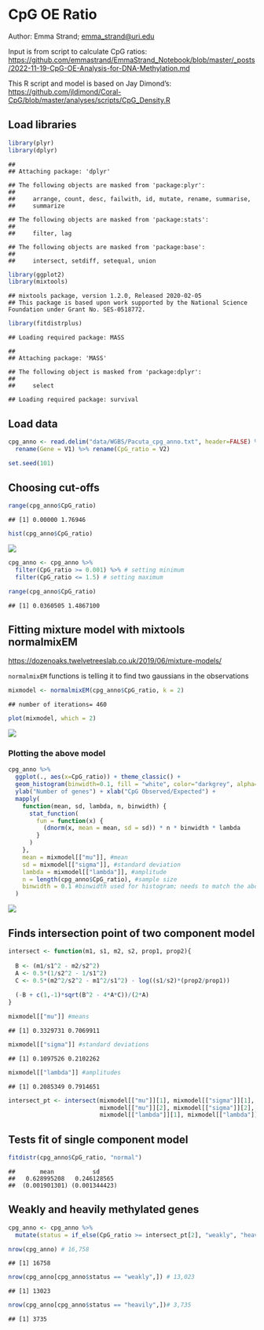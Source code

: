 CpG OE Ratio
================
Author: Emma Strand; <emma_strand@uri.edu>

Input is from script to calculate CpG ratios:
<https://github.com/emmastrand/EmmaStrand_Notebook/blob/master/_posts/2022-11-19-CpG-OE-Analysis-for-DNA-Methylation.md>

This R script and model is based on Jay Dimond’s:
<https://github.com/jldimond/Coral-CpG/blob/master/analyses/scripts/CpG_Density.R>

## Load libraries

``` r
library(plyr)
library(dplyr)
```

    ## 
    ## Attaching package: 'dplyr'

    ## The following objects are masked from 'package:plyr':
    ## 
    ##     arrange, count, desc, failwith, id, mutate, rename, summarise,
    ##     summarize

    ## The following objects are masked from 'package:stats':
    ## 
    ##     filter, lag

    ## The following objects are masked from 'package:base':
    ## 
    ##     intersect, setdiff, setequal, union

``` r
library(ggplot2)
library(mixtools)
```

    ## mixtools package, version 1.2.0, Released 2020-02-05
    ## This package is based upon work supported by the National Science Foundation under Grant No. SES-0518772.

``` r
library(fitdistrplus)
```

    ## Loading required package: MASS

    ## 
    ## Attaching package: 'MASS'

    ## The following object is masked from 'package:dplyr':
    ## 
    ##     select

    ## Loading required package: survival

## Load data

``` r
cpg_anno <- read.delim("data/WGBS/Pacuta_cpg_anno.txt", header=FALSE) %>%
  rename(Gene = V1) %>% rename(CpG_ratio = V2)

set.seed(101)
```

## Choosing cut-offs

``` r
range(cpg_anno$CpG_ratio)
```

    ## [1] 0.00000 1.76946

``` r
hist(cpg_anno$CpG_ratio)
```

![](CpG_OE_files/figure-gfm/unnamed-chunk-3-1.png)<!-- -->

``` r
cpg_anno <- cpg_anno %>% 
  filter(CpG_ratio >= 0.001) %>% # setting minimum
  filter(CpG_ratio <= 1.5) # setting maximum 

range(cpg_anno$CpG_ratio)
```

    ## [1] 0.0360505 1.4867100

## Fitting mixture model with mixtools normalmixEM

<https://dozenoaks.twelvetreeslab.co.uk/2019/06/mixture-models/>

`normalmixEM` functions is telling it to find two gaussians in the
observations

``` r
mixmodel <- normalmixEM(cpg_anno$CpG_ratio, k = 2)
```

    ## number of iterations= 460

``` r
plot(mixmodel, which = 2)
```

![](CpG_OE_files/figure-gfm/unnamed-chunk-4-1.png)<!-- -->

### Plotting the above model

``` r
cpg_anno %>% 
  ggplot(., aes(x=CpG_ratio)) + theme_classic() + 
  geom_histogram(binwidth=0.1, fill = "white", color="darkgrey", alpha=0.9) + 
  ylab("Number of genes") + xlab("CpG Observed/Expected") +
  mapply(
    function(mean, sd, lambda, n, binwidth) {
      stat_function(
        fun = function(x) {
          (dnorm(x, mean = mean, sd = sd)) * n * binwidth * lambda
        }
      )
    },
    mean = mixmodel[["mu"]], #mean
    sd = mixmodel[["sigma"]], #standard deviation
    lambda = mixmodel[["lambda"]], #amplitude
    n = length(cpg_anno$CpG_ratio), #sample size
    binwidth = 0.1 #binwidth used for histogram; needs to match the above binwidth 
  )
```

![](CpG_OE_files/figure-gfm/unnamed-chunk-5-1.png)<!-- -->

## Finds intersection point of two component model

``` r
intersect <- function(m1, s1, m2, s2, prop1, prop2){
  
  B <- (m1/s1^2 - m2/s2^2)
  A <- 0.5*(1/s2^2 - 1/s1^2)
  C <- 0.5*(m2^2/s2^2 - m1^2/s1^2) - log((s1/s2)*(prop2/prop1))
  
  (-B + c(1,-1)*sqrt(B^2 - 4*A*C))/(2*A)
}

mixmodel[["mu"]] #means
```

    ## [1] 0.3329731 0.7069911

``` r
mixmodel[["sigma"]] #standard deviations
```

    ## [1] 0.1097526 0.2102262

``` r
mixmodel[["lambda"]] #amplitudes
```

    ## [1] 0.2085349 0.7914651

``` r
intersect_pt <- intersect(mixmodel[["mu"]][1], mixmodel[["sigma"]][1], 
                          mixmodel[["mu"]][2], mixmodel[["sigma"]][2], 
                          mixmodel[["lambda"]][1], mixmodel[["lambda"]][2])
```

## Tests fit of single component model

``` r
fitdistr(cpg_anno$CpG_ratio, "normal")
```

    ##       mean           sd     
    ##   0.628995208   0.246128565 
    ##  (0.001901301) (0.001344423)

## Weakly and heavily methylated genes

``` r
cpg_anno <- cpg_anno %>%
  mutate(status = if_else(CpG_ratio >= intersect_pt[2], "weakly", "heavily"))

nrow(cpg_anno) # 16,758
```

    ## [1] 16758

``` r
nrow(cpg_anno[cpg_anno$status == "weakly",]) # 13,023
```

    ## [1] 13023

``` r
nrow(cpg_anno[cpg_anno$status == "heavily",])# 3,735
```

    ## [1] 3735
